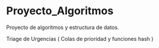 # Proyecto_Algoritmos
Proyecto de algoritmos y estructura de datos.

Triage de Urgencias ( Colas de prioridad y funciones hash )
